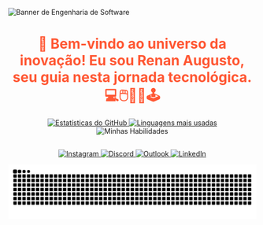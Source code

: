 ![Banner de Engenharia de Software](https://media.licdn.com/dms/image/v2/D4E12AQG01n_019RdTg/article-cover_image-shrink_720_1280/article-cover_image-shrink_720_1280/0/1688060511568?e=2147483647&v=beta&t=_a6AYiCEw5OFB03gO8y1h34fQXH_jfMCfVxt6WS4Q1M)

<h1 align="center" style="color: #FF5733;">🚀 Bem-vindo ao universo da inovação! Eu sou Renan Augusto, seu guia nesta jornada tecnológica. 💻🖱️👨‍💻🕹️</h1>

<div align="center">
  <a href="https://github.com/RenanAugustoKwn">
    <img height="180em" src="https://github-readme-stats.vercel.app/api?username=RenanAugustoKwn&show_icons=true&theme=tokyonight" alt="Estatísticas do GitHub"/>
    <img height="180em" src="https://github-readme-stats.vercel.app/api/top-langs/?username=RenanAugustoKwn&layout=compact&theme=tokyonight" alt="Linguagens mais usadas"/>
  </a>
</div>

<div align="center">
  <img src="https://skillicons.dev/icons?i=cs,python,html,css,js,unity,unreal" alt="Minhas Habilidades"/>
</div>

##

<div align="center">
  <a href="https://www.instagram.com/renankwn_/" target="_blank">
    <img src="https://img.shields.io/badge/-Instagram-%23E4405F?style=for-the-badge&logo=instagram&logoColor=white" alt="Instagram">
  </a>
  <a href="https://discord.gg/VVW7FgdkDX" target="_blank">
    <img src="https://img.shields.io/badge/Discord-7289DA?style=for-the-badge&logo=discord&logoColor=white" alt="Discord">
  </a>
  <a href="mailto:renanaugustokwn@outlook.com">
    <img src="https://img.shields.io/badge/Microsoft_Outlook-0078D4?style=for-the-badge&logo=microsoft-outlook&logoColor=white" alt="Outlook">
  </a>
  <a href="https://www.linkedin.com/in/renan-augusto-kwn/" target="_blank">
    <img src="https://img.shields.io/badge/-LinkedIn-%230077B5?style=for-the-badge&logo=linkedin&logoColor=white" alt="LinkedIn">
  </a>
</div>

![Snake animation](https://github.com/RenanAugustoKwn/portfolio01/blob/output/github-contribution-grid-snake.svg)

